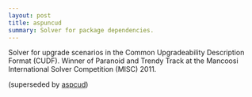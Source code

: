 ```yaml
---
layout: post
title: aspuncud
summary: Solver for package dependencies.
---
```

Solver for upgrade scenarios in the Common Upgradeability Description Format (CUDF).
Winner of Paranoid and Trendy Track at the Mancoosi International Solver Competition (MISC) 2011.

(superseded by [aspcud](/aspcud/))
